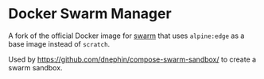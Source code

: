 # Docker Swarm Manager

A fork of the official Docker image for
[swarm](https://registry.hub.docker.com/_/swarm/) that uses `alpine:edge`
as a base image instead of `scratch`.

Used by https://github.com/dnephin/compose-swarm-sandbox/ to create a swarm
sandbox.
